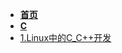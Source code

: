 - [**首页**](/README.md)
- [**C**](/doc/软件&科学计算/C/README.md)
- [1.Linux中的C_C++开发](/doc/软件&科学计算/C/1.Linux中的C_C++开发/README.md)
